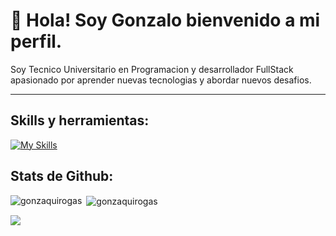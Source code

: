 # 👋 Hola! Soy Gonzalo bienvenido a mi perfil.

Soy Tecnico Universitario en Programacion y desarrollador FullStack apasionado por aprender nuevas tecnologias y abordar nuevos desafios.

---



 ## Skills y herramientas: 
[![My Skills](https://skillicons.dev/icons?i=js,html,css,wasm)](https://skillicons.dev)
 
 ## Stats de Github: 

<p><img align="left" src="https://github-readme-stats.vercel.app/api/top-langs?username=GonzaloQuirogaS&show_icons=true&locale=en&layout=compact" alt="gonzaquirogas" /></p>

<p>&nbsp;<img align="center" src="https://github-readme-stats.vercel.app/api?username=GonzaloQuirogaS&show_icons=true&locale=en" alt="gonzaquirogas" /></p>

<img src="https://user-images.githubusercontent.com/73097560/115834477-dbab4500-a447-11eb-908a-139a6edaec5c.gif">
